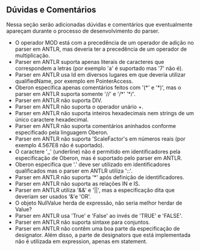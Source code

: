## Dúvidas e Comentários
Nessa seção serão adicionadas dúvidas e comentários que eventualmente apareçam durante o processo de desenvolvimento do parser.
- O operador MOD está com a precedência de um operador de adição no parser em ANTLR, mas deveria ter a precedência de um operador de multiplicação.
- Parser em ANTLR suporta apenas literais de caracteres que correspondem a letras (por exemplo 'a' é suportado mas '7' não é).
- Parser em ANTLR usa Id em diversos lugares em que deveria utilizar qualifiedName, por exemplo em PointerAccess.
- Oberon especifica apenas comentários feitos com '(\*' e  '\*)', mas o parser em ANTLR suporta somente '//' e '/\*' '\*/'.
- Parser em ANTLR não suporta DIV.
- Parser em ANTLR não suporta o operador unário +.
- Parser em ANTLR não suporta inteiros hexadecimais nem strings de um único caractere hexadecimal.
- Parser em ANTLR não suporta comentários aninhados conforme especificado pela linguagem Oberon.
- Parser em ANTLR não suporta 'ScaleFactor's em números reais (por exemplo 4.567E8 não é suportado).
- O caractere '\_' (underline) não é permitido em identificadores pela especificação de Oberon, mas é suportado pelo parser em ANTLR.
- Oberon especifica que '.' deve ser utilizado em identificadores qualificados mas o parser em ANTLR utiliza '::'.
- Parser em ANTLR não suporta '*' após definição de identificadores.
- Parser em ANTLR não suporta as relações IN e IS.
- Parser em ANTLR utiliza '&&' e '||', mas a especificação dita que deveriam ser usados '&'e 'OR'.
- O objeto NullValue herda de expressão, não seria melhor herdar de Value?
- Parser em ANTLR usa 'True' e 'False' ao invés de 'TRUE' e 'FALSE'.
- Parser em ANTLR não suporta sintaxe para conjuntos.
- Parser em ANTLR não contêm uma boa parte da especificação de designator. Além disso, a parte de designators que está implementada não é utilizada em expression, apenas em statement.